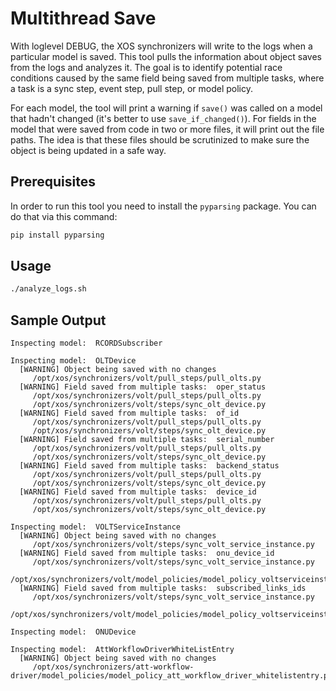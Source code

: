 # Multithread Save

With loglevel DEBUG, the XOS synchronizers will write to the logs when a
particular model is saved.  This tool pulls the information about object
saves from the logs and analyzes it.  The goal is to identify potential race
conditions caused by the same field being saved from multiple tasks, where a
task is a sync step, event step, pull step, or model policy.

For each model, the tool will print a warning if `save()` was called on a
model that hadn't changed (it's better to use `save_if_changed()`).  For fields
in the model that were saved from code in two or more files, it will print out
the file paths.  The idea is that these files should be scrutinized to make
sure the object is being updated in a safe way.

## Prerequisites

In order to run this tool you need to install the `pyparsing` package.
You can do that via this command:

```bash
pip install pyparsing
```

## Usage

```bash
./analyze_logs.sh
```

## Sample Output
```text
Inspecting model:  RCORDSubscriber

Inspecting model:  OLTDevice
  [WARNING] Object being saved with no changes
     /opt/xos/synchronizers/volt/pull_steps/pull_olts.py
  [WARNING] Field saved from multiple tasks:  oper_status
     /opt/xos/synchronizers/volt/pull_steps/pull_olts.py
     /opt/xos/synchronizers/volt/steps/sync_olt_device.py
  [WARNING] Field saved from multiple tasks:  of_id
     /opt/xos/synchronizers/volt/pull_steps/pull_olts.py
     /opt/xos/synchronizers/volt/steps/sync_olt_device.py
  [WARNING] Field saved from multiple tasks:  serial_number
     /opt/xos/synchronizers/volt/pull_steps/pull_olts.py
     /opt/xos/synchronizers/volt/steps/sync_olt_device.py
  [WARNING] Field saved from multiple tasks:  backend_status
     /opt/xos/synchronizers/volt/pull_steps/pull_olts.py
     /opt/xos/synchronizers/volt/steps/sync_olt_device.py
  [WARNING] Field saved from multiple tasks:  device_id
     /opt/xos/synchronizers/volt/pull_steps/pull_olts.py
     /opt/xos/synchronizers/volt/steps/sync_olt_device.py

Inspecting model:  VOLTServiceInstance
  [WARNING] Object being saved with no changes
     /opt/xos/synchronizers/volt/steps/sync_volt_service_instance.py
  [WARNING] Field saved from multiple tasks:  onu_device_id
     /opt/xos/synchronizers/volt/steps/sync_volt_service_instance.py
     /opt/xos/synchronizers/volt/model_policies/model_policy_voltserviceinstance.py
  [WARNING] Field saved from multiple tasks:  subscribed_links_ids
     /opt/xos/synchronizers/volt/steps/sync_volt_service_instance.py
     /opt/xos/synchronizers/volt/model_policies/model_policy_voltserviceinstance.py

Inspecting model:  ONUDevice

Inspecting model:  AttWorkflowDriverWhiteListEntry
  [WARNING] Object being saved with no changes
     /opt/xos/synchronizers/att-workflow-driver/model_policies/model_policy_att_workflow_driver_whitelistentry.py
```
